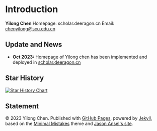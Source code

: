 # Introduction

**Yilong Chen**
Homepage: scholar.deeragon.cn
Email: chenyilong@scu.edu.cn

## Update and News

- **Oct 2023:** Homepage of Yilong chen has been implemented and deployed in [scholar.deeragon.cn](https://scholar.deeragon.cn)

## Star History

[![Star History Chart](https://api.star-history.com/svg?repos=Deeragon&type=Date)](https://star-history.com/#Deeragon608/scholar&Date)

## Statement

© 2023 Yilong Chen. Published with [GitHub Pages](https://pages.github.com/), powered by [Jekyll](https://jekyllrb.com/), based on the [Minimal Mistakes](https://mademistakes.com/) theme and [Jason Ansel's site](https://github.com/jansel/jansel.github.io). 
